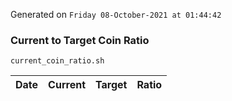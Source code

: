 Generated on `Friday 08-October-2021 at 01:44:42`

### Current to Target Coin Ratio
`current_coin_ratio.sh`

Date|Current|Target|Ratio
---|---|---|---

